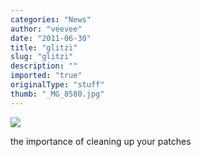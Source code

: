 ```yaml
---
categories: "News"
author: "veevee"
date: "2011-06-30"
title: "glitzi"
slug: "glitzi"
description: ""
imported: "true"
originalType: "stuff"
thumb: "_MG_8580.jpg"
---
```



![](_MG_8580.jpg) 


the importance of cleaning up your patches
